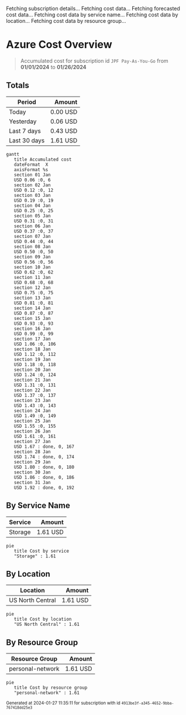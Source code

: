 Fetching subscription details...
Fetching cost data...
Fetching forecasted cost data...
Fetching cost data by service name...
Fetching cost data by location...
Fetching cost data by resource group...
# Azure Cost Overview

> Accumulated cost for subscription id `JPF Pay-As-You-Go` from **01/01/2024** to **01/26/2024**

## Totals

|Period|Amount|
|---|---:|
|Today|0.00 USD|
|Yesterday|0.06 USD|
|Last 7 days|0.43 USD|
|Last 30 days|1.61 USD|

```mermaid
gantt
   title Accumulated cost
   dateFormat  X
   axisFormat %s
   section 01 Jan
   USD 0.06 :0, 6
   section 02 Jan
   USD 0.12 :0, 12
   section 03 Jan
   USD 0.19 :0, 19
   section 04 Jan
   USD 0.25 :0, 25
   section 05 Jan
   USD 0.31 :0, 31
   section 06 Jan
   USD 0.37 :0, 37
   section 07 Jan
   USD 0.44 :0, 44
   section 08 Jan
   USD 0.50 :0, 50
   section 09 Jan
   USD 0.56 :0, 56
   section 10 Jan
   USD 0.62 :0, 62
   section 11 Jan
   USD 0.68 :0, 68
   section 12 Jan
   USD 0.75 :0, 75
   section 13 Jan
   USD 0.81 :0, 81
   section 14 Jan
   USD 0.87 :0, 87
   section 15 Jan
   USD 0.93 :0, 93
   section 16 Jan
   USD 0.99 :0, 99
   section 17 Jan
   USD 1.06 :0, 106
   section 18 Jan
   USD 1.12 :0, 112
   section 19 Jan
   USD 1.18 :0, 118
   section 20 Jan
   USD 1.24 :0, 124
   section 21 Jan
   USD 1.31 :0, 131
   section 22 Jan
   USD 1.37 :0, 137
   section 23 Jan
   USD 1.43 :0, 143
   section 24 Jan
   USD 1.49 :0, 149
   section 25 Jan
   USD 1.55 :0, 155
   section 26 Jan
   USD 1.61 :0, 161
   section 27 Jan
   USD 1.67 : done, 0, 167
   section 28 Jan
   USD 1.74 : done, 0, 174
   section 29 Jan
   USD 1.80 : done, 0, 180
   section 30 Jan
   USD 1.86 : done, 0, 186
   section 31 Jan
   USD 1.92 : done, 0, 192
```

## By Service Name

|Service|Amount|
|---|---:|
|Storage|1.61 USD|

```mermaid
pie
   title Cost by service
   "Storage" : 1.61
```

## By Location

|Location|Amount|
|---|---:|
|US North Central|1.61 USD|

```mermaid
pie
   title Cost by location
   "US North Central" : 1.61
```

## By Resource Group

|Resource Group|Amount|
|---|---:|
|personal-network|1.61 USD|

```mermaid
pie
   title Cost by resource group
   "personal-network" : 1.61
```

<sup>Generated at 2024-01-27 11:35:11 for subscription with id `4913be3f-a345-4652-9bba-767418dd25e3`</sup>
